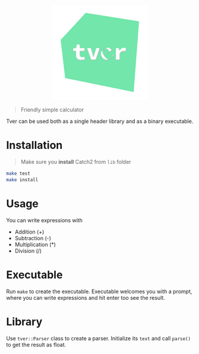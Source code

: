 <p align="center">
  <img width="256" src="res/tver.png">
</p>

> Friendly simple calculator

Tver can be used both as a single header library and as a binary executable.

# Installation

> Make sure you **install** Catch2 from `lib` folder

```sh
make test
make install
```

# Usage

You can write expressions with

- Addition (+)
- Subtraction (-)
- Multiplication (*)
- Division (/)

# Executable

Run `make` to create the executable.
Executable welcomes you with a prompt, where you can write expressions and hit enter too see the result.

# Library

Use `tver::Parser` class to create a parser. Initialize its `text` and call `parse()` to get the result as float.
